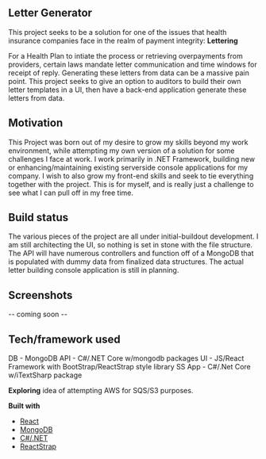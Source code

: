 ## Letter Generator
This project seeks to be a solution for one of the issues that health insurance companies face in the realm of payment integrity: **Lettering** 

For a Health Plan to intiate the process or retrieving overpayments from providers, certain laws mandate letter communication and time windows for receipt of reply. Generating these letters from data can be a massive pain point. This project seeks to give an option to auditors to build their own letter templates in a UI, then have a back-end application generate these letters from data.

## Motivation
This Project was born out of my desire to grow my skills beyond my work environment, while attempting my own version of a solution for some challenges I face at work. I work primarily in .NET Framework, building new or enhancing/maintaining existing serverside console applications for my company. I wish to also grow my front-end skills and seek to tie everything together with the project. This is for myself, and is really just a challenge to see what I can pull off in my free time.

## Build status
The various pieces of the project are all under initial-buildout development. I am still architecting the UI, so nothing is set in stone with the file structure. The API will have numerous controllers and function off of a MongoDB that is populated with dummy data from finalized data structures. The actual letter building console application is still in planning.
 
## Screenshots
-- coming soon --

## Tech/framework used
DB - MongoDB
API - C#/.NET Core w/mongodb packages
UI - JS/React Framework with BootStrap/ReactStrap style library
SS App - C#/.Net Core w/iTextSharp package

**Exploring** idea of attempting AWS for SQS/S3 purposes.

<b>Built with</b>
- [React](https://reactjs.org/)
- [MongoDB](https://www.mongodb.com/)
- [C#/.NET](https://docs.microsoft.com/en-us/dotnet/core/)
- [ReactStrap](https://reactstrap.github.io/)




